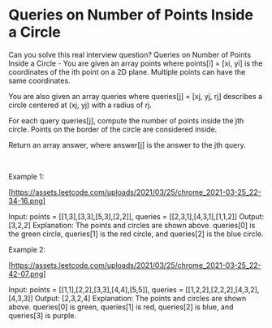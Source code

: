 # Queries on Number of Points Inside a Circle

Can you solve this real interview question? Queries on Number of Points Inside a Circle - You are given an array points where points[i] = [xi, yi] is the coordinates of the ith point on a 2D plane. Multiple points can have the same coordinates.

You are also given an array queries where queries[j] = [xj, yj, rj] describes a circle centered at (xj, yj) with a radius of rj.

For each query queries[j], compute the number of points inside the jth circle. Points on the border of the circle are considered inside.

Return an array answer, where answer[j] is the answer to the jth query.

 

Example 1:

[https://assets.leetcode.com/uploads/2021/03/25/chrome_2021-03-25_22-34-16.png]


Input: points = [[1,3],[3,3],[5,3],[2,2]], queries = [[2,3,1],[4,3,1],[1,1,2]]
Output: [3,2,2]
Explanation: The points and circles are shown above.
queries[0] is the green circle, queries[1] is the red circle, and queries[2] is the blue circle.


Example 2:

[https://assets.leetcode.com/uploads/2021/03/25/chrome_2021-03-25_22-42-07.png]


Input: points = [[1,1],[2,2],[3,3],[4,4],[5,5]], queries = [[1,2,2],[2,2,2],[4,3,2],[4,3,3]]
Output: [2,3,2,4]
Explanation: The points and circles are shown above.
queries[0] is green, queries[1] is red, queries[2] is blue, and queries[3] is purple.